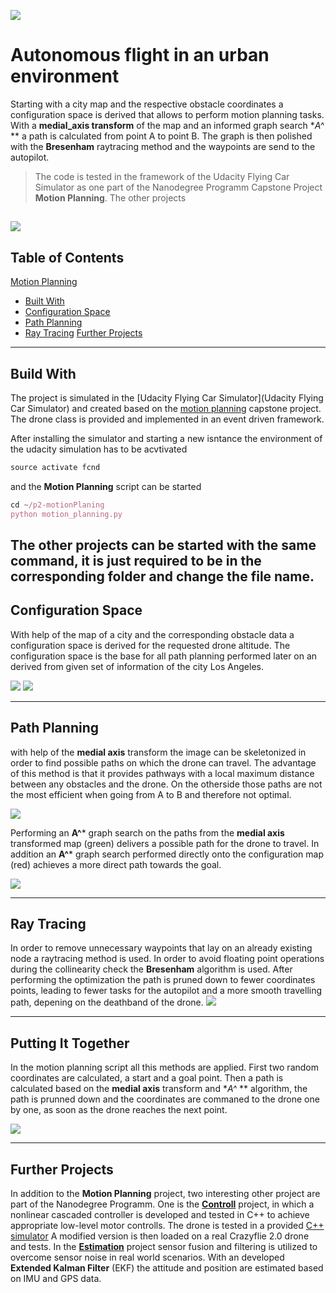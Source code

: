 ![](/images/enroute.png?raw=false)

# Autonomous flight in an urban environment

Starting with a city map and the respective obstacle coordinates a configuration space is derived that allows to perform motion planning tasks. With a **medial_axis transform** of the map and an informed graph search **A^* ** a path is calculated from point A to point B. The graph is then polished with the **Bresenham** raytracing method and the waypoints are send to the autopilot.

>The code is tested in the framework of the Udacity Flying Car Simulator as one part of the Nanodegree Programm Capstone Project **Motion Planning**. The other projects 

![](/images/drone_starting.gif)
---

## Table of Contents
[Motion Planning](#motion-planning)
- [Built With](#built-with)
- [Configuration Space](#configuration-space)
- [Path Planning](#path-planning)
- [Ray Tracing](#ray-tracing)
[Further Projects](#further-projects)

---
## Build With
The project is simulated in the [Udacity Flying Car Simulator](Udacity Flying Car Simulator) and created based on the [motion planning](https://github.com/udacity/FCND-Motion-Planning) capstone project. The drone class is provided and implemented in an event driven framework.

After installing the simulator and starting a new isntance the environment of the udacity simulation has to be acvtivated

```javascript
source activate fcnd
```

and the **Motion Planning** script can be started

```javascript
cd ~/p2-motionPlaning 
python motion_planning.py 
```

The other projects can be started with the same command, it is just required to be in the corresponding folder and change the file name.
--- 

## Configuration Space
With help of the map of a city and the corresponding obstacle data a configuration space is derived for the requested drone altitude. The configuration space is the base for all path planning performed later on an derived from given set of information of the city Los Angeles.

![](/images/map.png?raw=false)
![](/images/grid_map_higher.png?raw=false)

---
## Path Planning
with help of the **medial axis** transform the image can be skeletonized in order to find possible paths on which the drone can travel. The advantage of this method is that it provides pathways with a local maximum distance between any obstacles and the drone. On the otherside those paths are not the most efficient when going from A to B and therefore not optimal.

![](/images/medial-axis.png?raw=false)

Performing an **A^*** graph search on the paths from the **medial axis** transformed map (green) delivers a possible path for the drone to travel. In addition an **A^*** graph search performed directly onto the configuration map (red) achieves a more direct path towards the goal.

![](/images/compare-medialaxis-wo.png?raw=false)

---
## Ray Tracing
In order to remove unnecessary waypoints that lay on an already existing node a raytracing method is used. In order to avoid floating point operations during the collinearity check the **Bresenham** algorithm is used. After performing the optimization the path is pruned down to fewer coordinates points, leading to fewer tasks for the autopilot and a more smooth travelling path, depening on the deathband of the drone.
![](/images/path-pruning.png?raw=false)

---
## Putting It Together
In the motion planning script all this methods are applied. First two random coordinates are calculated, a start and a goal point. Then a path is calculated based on the **medial axis** transform and **A^* ** algorithm, the path is prunned down and the coordinates are commaned to the drone one by one, as soon as the drone reaches the next point. 

![](/images/drone_motion_planning_full.gif)

---
## Further Projects
In addition to the **Motion Planning** project, two interesting other project are part of the Nanodegree Programm. One is the [**Controll**](https://github.com/SeBrul/Flying-Car-Nanodegree/tree/master/p3-control/p3-control-c) project, in which a nonlinear cascaded controller is developed and tested in C++ to achieve appropriate low-level motor controlls. The drone is tested in a provided [C++ simulator](https://github.com/udacity/FCND-Controls-CPP) A modified version is then loaded on a real Crazyflie 2.0 drone and tests. In the [**Estimation**](https://github.com/SeBrul/Flying-Car-Nanodegree/tree/master/p4-estimation) project sensor fusion and filtering is utilized to overcome sensor noise in real world scenarios. With an developed **Extended Kalman Filter** (EKF) the attitude and position are estimated based on IMU and GPS data.
